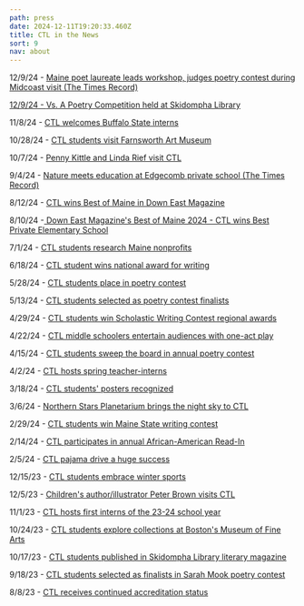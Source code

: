 ```yaml
---
path: press
date: 2024-12-11T19:20:33.460Z
title: CTL in the News
sort: 9
nav: about
---
```

12/9/24 - [Maine poet laureate leads workshop, judges poetry contest during Midcoast visit (The Times Record)](https://www.pressherald.com/2024/12/09/maine-poet-laureate-leads-school-workshop-judges-poetry-contest-during-midcoast-visit/)

[12/9/24 - ](https://www.pressherald.com/2024/12/09/maine-poet-laureate-leads-school-workshop-judges-poetry-contest-during-midcoast-visit/)[Vs. A Poetry Competition held at Skidompha Library](https://www.boothbayregister.com/article/vs-poetry-competition-held-skidompha-library/253215)

11/8/24 - [CTL welcomes Buffalo State interns](https://www.boothbayregister.com/article/ctl-welcomes-buffalo-state-interns/252343)

10/28/24 - [CTL students visit Farnsworth Art Museum](https://www.boothbayregister.com/article/ctl-students-visit-farnsworth-art-museum/251915)

10/7/24 - [Penny Kittle and Linda Rief visit CTL](https://www.boothbayregister.com/article/penny-kittle-and-linda-rief-visit-ctl/251230)

9/4/24 - [Nature meets education at Edgecomb private school (The Times Record)](https://www.pressherald.com/2024/09/04/nature-meets-education-at-edgecomb-private-school/?fbclid=IwZXh0bgNhZW0CMTEAAR2W0YOkvdoVIeyewqhizD7nIJj67YXRoSQL2cVcgagxd0yV5yEJvJatfbY_aem_v3EEeMXF5z_z-Rs8Ji1psQ)

8/12/24 - [CTL wins Best of Maine in Down East Magazine](https://www.boothbayregister.com/article/ctl-wins-best-maine-down-east-magazine/189969)

8/10/24 -[ Down East Magazine's Best of Maine 2024 - CTL wins Best Private Elementary School ](https://downeast.com/features/best-of-maine/)

7/1/24 - [CTL students research Maine nonprofits](https://www.boothbayregister.com/article/ctl-students-research-maine-nonprofits/188368)

6/18/24 - [CTL student wins national award for writing](https://www.boothbayregister.com/article/ctl-student-wins-national-award-writing/187890)

5/28/24 - [CTL students place in poetry contest](https://www.boothbayregister.com/article/ctl-students-place-poetry-contest/186965)

5/13/24 - [CTL students selected as poetry contest finalists](https://www.boothbayregister.com/article/ctl-students-selected-poetry-contest-finalists/186338)

4/29/24 - [CTL students win Scholastic Writing Contest regional awards](https://www.boothbayregister.com/article/ctl-students-win-scholastic-writing-contest-regional-awards/185803)

4/22/24 - [CTL middle schoolers entertain audiences with one-act play](https://www.boothbayregister.com/article/ctl-middle-schoolers-entertain-audiences-one-act-play/185523)

4/15/24 - [CTL students sweep the board in annual poetry contest](https://www.boothbayregister.com/article/clt-students-sweep-board-annual-poetry-contest/185218)

4/2/24 - [CTL hosts spring teacher-interns](https://www.boothbayregister.com/article/ctl-hosts-spring-teacher-interns/184784)

3/18/24 - [CTL students' posters recognized](< https://www.boothbayregister.com/article/ctl-students-posters-recognized/184224>)

3﻿/6/24 - [Northern Stars Planetarium brings the night sky to CTL](<>)

2﻿/29/24 - [CTL students win Maine State writing contest](<>)

2/14/24 - [CTL participates in annual African-American Read-In](https://www.boothbayregister.com/article/ctl-participates-annual-african-american-read/183146)

2﻿/5/24 - [CTL pajama drive a huge success](<>)

[](<>)1﻿2/15/23 - [CTL students embrace winter sports](<>)

[](<>)1﻿2/5/23 - [Children's author/illustrator Peter Brown visits CTL](<>)

[](<>)1﻿1/1/23 - [CTL hosts first interns of the 23-24 school year](<>)

10/24/23 - [CTL students explore collections at Boston's Museum of Fine Arts](https://www.boothbayregister.com/article/ctl-students-explore-collections-bostons-museum-fine-arts/179841)

10/17/23 - [CTL students published in Skidompha Library literary magazine](https://www.boothbayregister.com/article/ctl-students-published-skidompha-library-literary-magazine/179583)

[](https://www.boothbayregister.com/article/ctl-students-explore-collections-bostons-museum-fine-arts/179841)[](<>)9﻿/18/23 - [CTL students selected as finalists in Sarah Mook poetry contest](<>)

[](<>)8﻿/8/23 - [CTL  receives continued accreditation status](https://www.boothbayregister.com/article/center-teaching-and-learning-receives-continued-accreditation-status/177129)[](https://www.boothbayregister.com/article/ctl-students-selected-finalists-sarah-mook-poetry-contest/178567)[](https://www.boothbayregister.com/article/children-s-authorillustrator-peter-brown-visits-ctl/181113)[](https://www.boothbayregister.com/article/ctl-students-embrace-winter-sports/181368)
